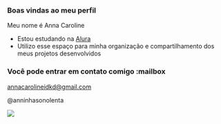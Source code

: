 ### Boas vindas ao meu perfil

Meu nome é Anna Caroline

- Estou estudando na [Alura](https://www.alura.com.br)
- Utilizo esse espaço para minha organização e compartilhamento dos meus projetos desenvolvidos

### Você pode entrar em contato comigo :mailbox

annacarolineidkd@gmail.com

@anninhasonolenta

![](https://media1.tenor.com/m/cc_cEhO3sC8AAAAC/jinx-dance.gif)
